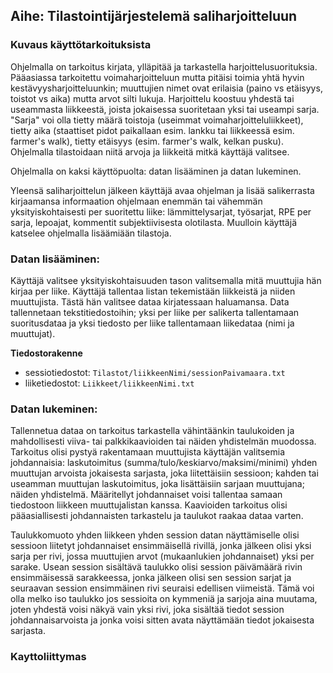 ## Aihe: Tilastointijärjestelemä saliharjoitteluun

### Kuvaus käyttötarkoituksista
Ohjelmalla on tarkoitus kirjata, ylläpitää ja tarkastella harjoittelusuorituksia. Pääasiassa tarkoitettu voimaharjoitteluun mutta pitäisi toimia yhtä hyvin kestävyysharjoitteluunkin; muuttujien nimet ovat erilaisia (paino vs etäisyys, toistot vs aika) mutta arvot silti lukuja. Harjoittelu koostuu yhdestä tai useammasta liikkeestä, joista jokaisessa suoritetaan yksi tai useampi sarja. "Sarja" voi olla tietty määrä toistoja (useimmat voimaharjoitteluliikkeet), tietty aika (staattiset pidot paikallaan esim. lankku tai liikkeessä esim. farmer's walk), tietty etäisyys (esim. farmer's walk, kelkan pusku). Ohjelmalla tilastoidaan niitä arvoja ja liikkeitä mitkä käyttäjä valitsee.

Ohjelmalla on kaksi käyttöpuolta: datan lisääminen ja datan lukeminen.

Yleensä saliharjoittelun jälkeen käyttäjä avaa ohjelman ja lisää salikerrasta kirjaamansa informaation ohjelmaan enemmän tai vähemmän yksityiskohtaisesti per suoritettu liike: lämmittelysarjat, työsarjat, RPE per sarja, lepoajat, kommentit subjektiivisesta olotilasta. Muulloin käyttäjä katselee ohjelmalla lisäämiään tilastoja.

### Datan lisääminen:
 Käyttäjä valitsee yksityiskohtaisuuden tason valitsemalla mitä muuttujia hän kirjaa per liike. Käyttäjä tallentaa listan tekemistään liikkeistä ja niiden muuttujista. Tästä hän valitsee dataa kirjatessaan haluamansa. Data tallennetaan tekstitiedostoihin; yksi per liike per salikerta tallentamaan suoritusdataa ja yksi tiedosto per liike tallentamaan liikedataa (nimi ja muuttujat). 

**Tiedostorakenne**
- sessiotiedostot: `Tilastot/liikkeenNimi/sessionPaivamaara.txt`
- liiketiedostot: `Liikkeet/liikkeenNimi.txt`

### Datan lukeminen:
Tallennetua dataa on tarkoitus tarkastella vähintäänkin taulukoiden ja mahdollisesti viiva- tai palkkikaavioiden tai näiden yhdistelmän muodossa. Tarkoitus olisi pystyä rakentamaan muuttujista käyttäjän valitsemia johdannaisia: laskutoimitus (summa/tulo/keskiarvo/maksimi/minimi) yhden muuttujan arvoista jokaisesta sarjasta, joka liitettäisiin sessioon; kahden tai useamman muuttujan laskutoimitus, joka lisättäisiin sarjaan muuttujana; näiden yhdistelmä. Määritellyt johdannaiset voisi tallentaa samaan tiedostoon liikkeen muuttujalistan kanssa. Kaavioiden tarkoitus olisi pääasiallisesti johdannaisten tarkastelu ja taulukot raakaa dataa varten.

 Taulukkomuoto yhden liikkeen yhden session datan näyttämiselle olisi sessioon liitetyt johdannaiset ensimmäisellä rivillä, jonka jälkeen olisi yksi sarja per rivi, jossa muuttujien arvot (mukaanlukien johdannaiset) yksi per sarake. Usean session sisältävä taulukko olisi session päivämäärä rivin ensimmäisessä sarakkeessa, jonka jälkeen olisi sen session sarjat ja seuraavan session ensimmäinen rivi seuraisi edellisen viimeistä. Tämä voi olla melko iso taulukko jos sessioita on kymmeniä ja sarjoja aina muutama, joten yhdestä voisi näkyä vain yksi rivi, joka sisältää tiedot session johdannaisarvoista ja jonka voisi sitten avata näyttämään tiedot jokaisesta sarjasta.

### Kayttoliittymas
